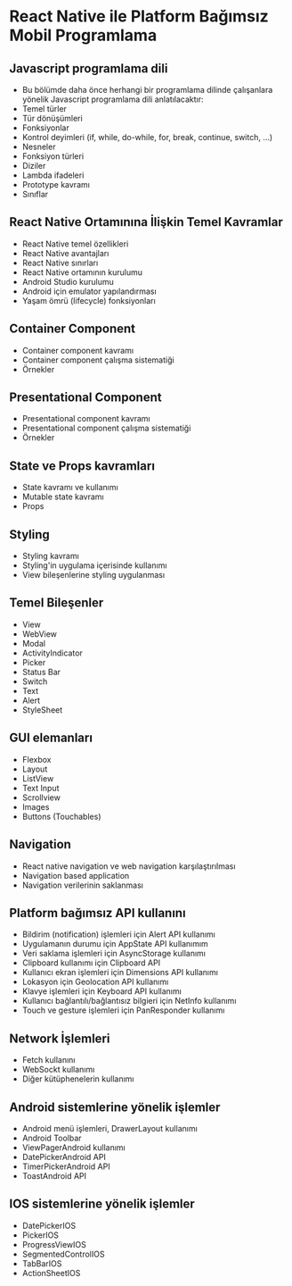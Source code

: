 # React Native ile Platform Bağımsız Mobil Programlama

## Javascript programlama dili
+ Bu bölümde daha önce herhangi bir programlama dilinde çalışanlara yönelik Javascript programlama dili anlatılacaktır:
+ Temel türler
+ Tür dönüşümleri
+ Fonksiyonlar
+ Kontrol deyimleri (if, while, do-while, for, break, continue, switch, ...)
+ Nesneler
+ Fonksiyon türleri
+ Diziler
+ Lambda ifadeleri
+ Prototype kavramı
+ Sınıflar


## React Native Ortamınına İlişkin Temel Kavramlar

+ React Native temel özellikleri
+ React Native avantajları
+ React Native sınırları
+ React Native ortamının kurulumu
+ Android Studio kurulumu
+ Android için emulator yapılandırması
+ Yaşam ömrü (lifecycle) fonksiyonları

## Container Component 
+ Container component kavramı
+ Container component çalışma sistematiği
+ Örnekler

## Presentational Component 
+ Presentational component kavramı
+ Presentational component çalışma sistematiği
+ Örnekler

## State ve Props kavramları
+ State kavramı ve kullanımı
+ Mutable state kavramı
+ Props

## Styling

+ Styling kavramı
+ Styling'in uygulama içerisinde kullanımı
+ View bileşenlerine styling uygulanması

## Temel Bileşenler

+ View
+ WebView
+ Modal
+ ActivityIndicator
+ Picker
+ Status Bar
+ Switch
+ Text
+ Alert
+ StyleSheet


## GUI elemanları
+ Flexbox
+ Layout
+ ListView
+ Text Input
+ Scrollview
+ Images
+ Buttons (Touchables)


## Navigation 

+ React native navigation ve web navigation karşılaştırılması
+ Navigation based application
+ Navigation verilerinin saklanması


## Platform bağımsız API kullanını

+ Bildirim (notification) işlemleri için Alert API kullanımı
+ Uygulamanın durumu için AppState API kullanımım
+ Veri saklama işlemleri için AsyncStorage kullanımı
+ Clipboard kullanımı için Clipboard API
+ Kullanıcı ekran işlemleri için Dimensions API kullanımı
+ Lokasyon için Geolocation API kullanımı
+ Klavye işlemleri için Keyboard API kullanımı
+ Kullanıcı bağlantılı/bağlantısız bilgieri için NetInfo kullanımı
+ Touch ve gesture işlemleri için PanResponder kullanımı

## Network İşlemleri

+ Fetch kullanını
+ WebSockt kullanımı
+ Diğer kütüphenelerin kullanımı

## Android sistemlerine yönelik işlemler
+ Android menü işlemleri, DrawerLayout kullanımı
+ Android Toolbar
+ ViewPagerAndroid kullanımı
+ DatePickerAndroid API
+ TimerPickerAndroid API
+ ToastAndroid API

## IOS sistemlerine yönelik işlemler

+ DatePickerIOS
+ PickerIOS
+ ProgressViewIOS
+ SegmentedControlIOS
+ TabBarIOS
+ ActionSheetIOS


















	
